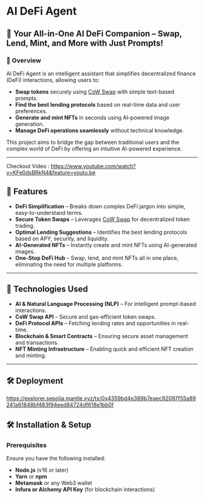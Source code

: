 # AI DeFi Agent

## 🚀 Your All-in-One AI DeFi Companion – Swap, Lend, Mint, and More with Just Prompts!

### 📌 Overview
AI DeFi Agent is an intelligent assistant that simplifies decentralized finance (DeFi) interactions, allowing users to:
- **Swap tokens** securely using [CoW Swap](w) with simple text-based prompts.
- **Find the best lending protocols** based on real-time data and user preferences.
- **Generate and mint NFTs** in seconds using AI-powered image generation.
- **Manage DeFi operations seamlessly** without technical knowledge.

This project aims to bridge the gap between traditional users and the complex world of DeFi by offering an intuitive AI-powered experience.

---
Checkout Video : https://www.youtube.com/watch?v=KFe0dsBRkN4&feature=youtu.be

## 🚀 Features
- **DeFi Simplification** – Breaks down complex DeFi jargon into simple, easy-to-understand terms.
- **Secure Token Swaps** – Leverages [CoW Swap](w) for decentralized token trading.
- **Optimal Lending Suggestions** – Identifies the best lending protocols based on APY, security, and liquidity.
- **AI-Generated NFTs** – Instantly create and mint NFTs using AI-generated images.
- **One-Stop DeFi Hub** – Swap, lend, and mint NFTs all in one place, eliminating the need for multiple platforms.

---

## 📌 Technologies Used
- **AI & Natural Language Processing (NLP)** – For intelligent prompt-based interactions.
- **CoW Swap API** – Secure and gas-efficient token swaps.
- **DeFi Protocol APIs** – Fetching lending rates and opportunities in real-time.
- **Blockchain & Smart Contracts** – Ensuring secure asset management and transactions.
- **NFT Minting Infrastructure** – Enabling quick and efficient NFT creation and minting.

---

## 🛠 Deployment 
https://explorer.sepolia.mantle.xyz/tx/0x4359bd4e389b7eaec92097f55a89241a61848bf483f94eed84724df618e1bb0f


## 🛠 Installation & Setup

### Prerequisites
Ensure you have the following installed:
- **Node.js** (v16 or later)
- **Yarn** or **npm**
- **Metamask** or any Web3 wallet
- **Infura or Alchemy API Key** (for blockchain interactions)
